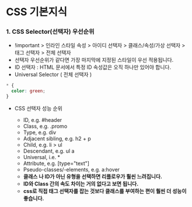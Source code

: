 # CSS 기본지식



### 1. CSS Selector(선택자) 우선순위

- !important > 인라인 스타일 속성 > 아이디 선택자 > 클래스/속성/가상 선택자 > 태그 선택자 > 전체 선택자
- 선택자 우선순위가 같다면 가장 마지막에 지정된 스타일이 우선 적용됩니다.
- ID 선택자 : HTML 문서에서 특정 ID 속성값은 오직 하나만 있어야 합니다.
-  Universal Selector ( 전체 선택자 )

```css
* {
  color: green;
}
```

- CSS 선택자 성능 순위

  - ID, e.g. #header
  - Class, e.g. .promo
  - Type, e.g. div
  - Adjacent sibling, e.g. h2 + p
  - Child, e.g. li > ul
  - Descendant, e.g. ul a
  - Universal, i.e. *
  - Attribute, e.g. [type="text"]
  - Pseudo-classes/-elements, e.g. a:hover
  - **클래스 나 ID가 아닌 유형을 선택하면 리플로우가 훨씬 느려집니다.**
  -  **ID와 Class 간의 속도 차이는 거의 없다고 보면 됩니다.**
  -  **css로 직접 태그 선택자를 잡는 것보다 클래스를 부여하는 편이 훨씬 더 성능이 좋습니다.**

  

